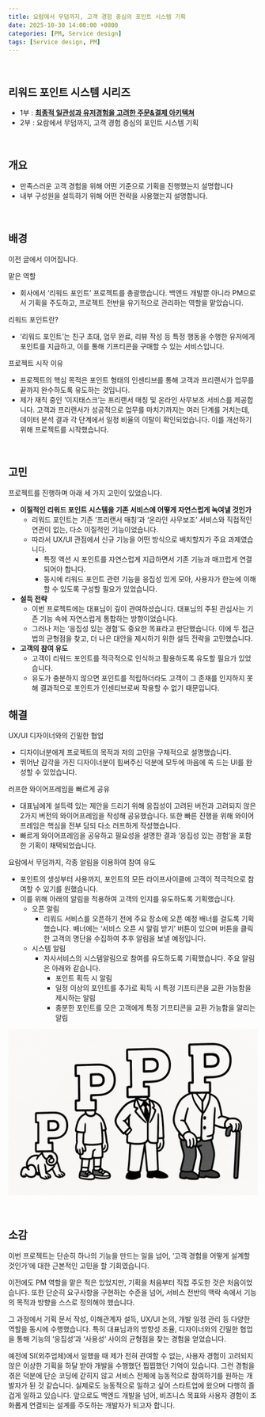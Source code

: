 ```yaml
---
title: 요람에서 무덤까지, 고객 경험 중심의 포인트 시스템 기획
date: 2025-10-30 14:00:00 +0800
categories: [PM, Service design]
tags: [Service design, PM]    
---
```


<br>

## 리워드 포인트 시스템 시리즈

- 1부 : [**최종적 일관성과 유저경험을 고려한 주문&결제 아키텍쳐**](https://cloudhat.github.io/posts/gifticon-payment-architecture/)
- 2부 : 요람에서 무덤까지, 고객 경험 중심의 포인트 시스템 기획

<br>

## 개요

- 만족스러운 고객 경험을 위해 어떤 기준으로 기획을 진행했는지 설명합니다
- 내부 구성원을 설득하기 위해 어떤 전략을 사용했는지 설명합니다.

<br>

## 배경

이전 글에서 이어집니다. 

맡은 역할

- 회사에서 ‘리워드 포인트’ 프로젝트를 총괄했습니다. 백엔드 개발뿐 아니라 PM으로서 기획을 주도하고, 프로젝트 전반을 유기적으로 관리하는 역할을 맡았습니다.

리워드 포인트란?

- ‘리워드 포인트’는 친구 초대, 업무 완료, 리뷰 작성 등 특정 행동을 수행한 유저에게 포인트를 지급하고, 이를 통해 기프티콘을 구매할 수 있는 서비스입니다.

프로젝트 시작 이유

- 프로젝트의 핵심 목적은 포인트 형태의 인센티브를 통해 고객과 프리랜서가 업무를 끝까지 완수하도록 유도하는 것입니다.
- 제가 재직 중인 ‘이지태스크’는 프리랜서 매칭 및 온라인 사무보조 서비스를 제공합니다. 고객과 프리랜서가 성공적으로 업무를 마치기까지는 여러 단계를 거치는데, 데이터 분석 결과 각 단계에서 일정 비율의 이탈이 확인되었습니다. 이를 개선하기 위해 프로젝트를 시작했습니다.

<br>

## 고민

프로젝트를 진행하며 아래 세 가지 고민이 있었습니다.

- **이질적인 리워드 포인트 시스템을 기존 서비스에 어떻게 자연스럽게 녹여낼 것인가**
    - 리워드 포인트는 기존 ‘프리랜서 매칭’과 ‘온라인 사무보조’ 서비스와 직접적인 연관이 없는, 다소 이질적인 기능이었습니다.
    - 따라서 UX/UI 관점에서 신규 기능을 어떤 방식으로 배치할지가 주요 과제였습니다.
        - 특정 액션 시 포인트를 자연스럽게 지급하면서 기존 기능과 매끄럽게 연결되어야 합니다.
        - 동시에 리워드 포인트 관련 기능을 응집성 있게 모아, 사용자가 한눈에 이해할 수 있도록 구성할 필요가 있었습니다.
- **설득 전략**
    - 이번 프로젝트에는 대표님이 깊이 관여하셨습니다. 대표님의 주된 관심사는 기존 기능 속에 자연스럽게 통합하는 방향이었습니다.
    - 그러나 저는 ‘응집성 있는 경험’도 중요한 목표라고 판단했습니다. 이에 두 접근법의 균형점을 찾고, 더 나은 대안을 제시하기 위한 설득 전략을 고민했습니다.
- **고객의 참여 유도**
    - 고객이 리워드 포인트를 적극적으로 인식하고 활용하도록 유도할 필요가 있었습니다.
    - 유도가 충분하지 않으면 포인트를 적립하더라도 고객이 그 존재를 인지하지 못해 결과적으로 포인트가 인센티브로써 작용할 수 없기 때문입니다.

## 해결

UX/UI 디자이너와의 긴밀한 협업

- 디자이너분에게 프로젝트의 목적과 저의 고민을 구체적으로 설명했습니다.
- 뛰어난 감각을 가진 디자이너분이 힘써주신 덕분에 모두에 마음에 쏙 드는 UI를 완성할 수 있었습니다.

러프한 와이어프레임을 빠르게 공유

- 대표님에게 설득력 있는 제안을 드리기 위해 응집성이 고려된 버전과 고려되지 않은 2가지 버전의 와이어프레임을 작성해 공유했습니다. 또한 빠른 진행을 위해 와이어프레임은 핵심을 전부 담되 다소 러프하게 작성했습니다.
- 빠르게 와이어프레임을 공유하고 필요성을 설명한 결과 ‘응집성 있는 경험’을 포함한 기획이 채택되었습니다.

요람에서 무덤까지, 각종 알림을 이용하여 참여 유도

- 포인트의 생성부터 사용까지, 포인트의 모든 라이프사이클에 고객이 적극적으로 참여할 수 있기를 원했습니다.
- 이를 위해 아래의 알림을 적용하여 고객의 인지를 유도하도록 기획했습니다.
    - 오픈 알림
        - 리워드 서비스를 오픈하기 전에 주요 장소에 오픈 예정 배너를 걸도록 기획했습니다. 배너에는 ‘서비스 오픈 시 알림 받기’ 버튼이 있으며 버튼을 클릭한 고객의 명단을 수집하여 추후 알림을 보낼 예정입니다.
    - 시스템 알림
        - 자사서비스의 시스템알림으로 참여를 유도하도록 기획했습니다. 주요 알림은 아래와 같습니다.
            - 포인트 획득 시 알림
            - 일정 이상의 포인트를 추가로 획득 시 특정 기프티콘을 교환 가능함을 제시하는 알림
            - 충분한 포인트를 모은 고객에게 특정 기프티콘을 교환 가능함을 알리는 알림

![structure-simple](/assets/img/posts/2025/2025-10-30/point-birth-to-old.png)


<br>

## 소감

이번 프로젝트는 단순히 하나의 기능을 만드는 일을 넘어, ‘고객 경험을 어떻게 설계할 것인가’에 대한 근본적인 고민을 할 기회였습니다.

이전에도 PM 역할을 맡은 적은 있었지만, 기획을 처음부터 직접 주도한 것은 처음이었습니다. 또한 단순히 요구사항을 구현하는 수준을 넘어, 서비스 전반의 맥락 속에서 기능의 목적과 방향을 스스로 정의해야 했습니다.

그 과정에서 기획 문서 작성, 이해관계자 설득, UX/UI 논의, 개발 일정 관리 등 다양한 역할을 동시에 수행했습니다. 특히 대표님과의 방향성 조율, 디자이너와의 긴밀한 협업을 통해 기능의 ‘응집성’과 ‘사용성’ 사이의 균형점을 찾는 경험을 얻었습니다.

예전에 SI(외주업체)에서 일했을 때 제가 전혀 관여할 수 없는, 사용자 경험이 고려되지 않은 이상한 기획을 하달 받아 개발을 수행했던 찝찝했던 기억이 있습니다. 그런 경험을 겪은 덕분에 단순 코딩에 갇히지 않고 서비스 전체에 능동적으로 참여하기를 원하는 개발자가 된 것 같습니다. 실제로도 능동적으로 일하고 싶어 스타트업에 왔으며 다행히 즐겁게 일하고 있습니다. 앞으로도 백엔드 개발을 넘어, 비즈니스 목표와 사용자 경험이 조화롭게 연결되는 설계를 주도하는 개발자가 되고자 합니다.